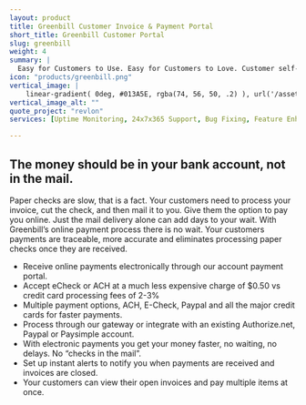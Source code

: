 ```yaml
---
layout: product
title: Greenbill Customer Invoice & Payment Portal
short_title: Greenbill Customer Portal
slug: greenbill
weight: 4
summary: |
  Easy for Customers to Use. Easy for Customers to Love. Customer self-service invoice & payment portal means faster delivery, fewer mailing costs, and better customer service with an easy-to-navigate portal.
icon: "products/greenbill.png"
vertical_image: |
    linear-gradient( 0deg, #013A5E, rgba(74, 56, 50, .2) ), url('/assets/img/services/onlinepayment.jpg') calc(100% + 150px) top / 75% #013A5E no-repeat
vertical_image_alt: ""
quote_project: "revlon"
services: [Uptime Monitoring, 24x7x365 Support, Bug Fixing, Feature Enhancements, Drupal Security Updates, Disaster Recovery Planning, Backup Strategy, Best Practices Consultation]

---
```


## The money should be in your bank account, not in the mail.

Paper checks are slow, that is a fact. Your customers need to process your invoice, cut the check, and then mail it to you. Give them the option to pay you online. Just the mail delivery alone can add days to your wait. With Greenbill’s online payment process there is no wait. Your customers payments are traceable, more accurate and eliminates processing paper checks once they are received.

* Receive online payments electronically through our account payment portal.
* Accept eCheck or ACH at a much less expensive charge of $0.50 vs credit card processing fees of 2-3%
* Multiple payment options, ACH, E-Check, Paypal and all the major credit cards for faster payments.
* Process through our gateway or integrate with an existing Authorize.net, Paypal or Paysimple account.
* With electronic payments you get your money faster, no waiting, no delays. No “checks in the mail”.
* Set up instant alerts to notify you when payments are received and invoices are closed.
* Your customers can view their open invoices and pay multiple items at once.

